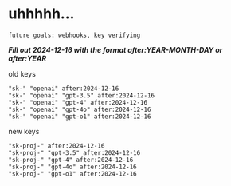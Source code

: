 # uhhhhh...

`future goals: webhooks, key verifying`



***Fill out 2024-12-16 with the format after:YEAR-MONTH-DAY or after:YEAR***

old keys
```
"sk-" "openai" after:2024-12-16
"sk-" "openai" "gpt-3.5" after:2024-12-16
"sk-" "openai" "gpt-4" after:2024-12-16
"sk-" "openai" "gpt-4o" after:2024-12-16
"sk-" "openai" "gpt-o1" after:2024-12-16
```

new keys
```
"sk-proj-" after:2024-12-16
"sk-proj-" "gpt-3.5" after:2024-12-16
"sk-proj-" "gpt-4" after:2024-12-16
"sk-proj-" "gpt-4o" after:2024-12-16
"sk-proj-" "gpt-o1" after:2024-12-16
```
